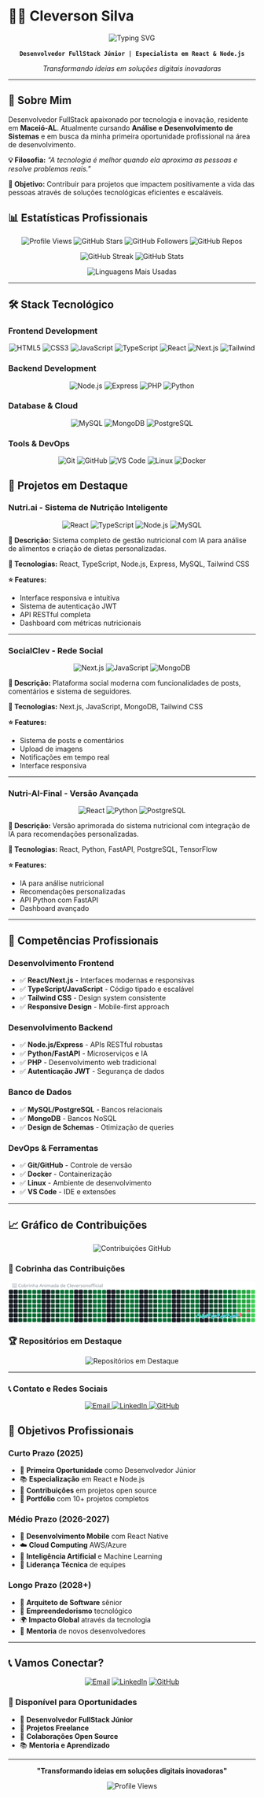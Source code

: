 # 👨‍💻 Cleverson Silva

<div align="center">
  <img src="https://readme-typing-svg.demolab.com?font=Fira+Code&pause=1000&color=58A6FF&center=true&vCenter=true&width=500&lines=Desenvolvedor+FullStack+Júnior;Especialista+em+React+e+Node.js;Transformando+ideias+em+soluções;Pronto+para+desafios+profissionais" alt="Typing SVG" />
</div>

<div align="center">
  
**`Desenvolvedor FullStack Júnior | Especialista em React & Node.js`**

*Transformando ideias em soluções digitais inovadoras*

</div>

---

## 🎯 **Sobre Mim**

Desenvolvedor FullStack apaixonado por tecnologia e inovação, residente em **Maceió-AL**. Atualmente cursando **Análise e Desenvolvimento de Sistemas** e em busca da minha primeira oportunidade profissional na área de desenvolvimento.

**💡 Filosofia:** *"A tecnologia é melhor quando ela aproxima as pessoas e resolve problemas reais."*

**🚀 Objetivo:** Contribuir para projetos que impactem positivamente a vida das pessoas através de soluções tecnológicas eficientes e escaláveis.

## 📊 **Estatísticas Profissionais**

<div align="center">

![Profile Views](https://komarev.com/ghpvc/?username=Cleversonofficial&style=for-the-badge&color=blue)
![GitHub Stars](https://img.shields.io/github/stars/Cleversonofficial?style=for-the-badge&color=yellow&label=Stars)
![GitHub Followers](https://img.shields.io/github/followers/Cleversonofficial?style=for-the-badge&color=blue&label=Followers)
![GitHub Repos](https://img.shields.io/badge/Repositories-5-green?style=for-the-badge&logo=github&logoColor=white)

</div>

<div align="center">

![GitHub Streak](https://github-readme-streak-stats.vercel.app/?user=Cleversonofficial&theme=tokyonight&hide_border=true)
![GitHub Stats](https://github-readme-stats.vercel.app/api?username=Cleversonofficial&show_icons=true&theme=tokyonight&hide_border=true&count_private=false&include_all_commits=false&locale=pt-br)

</div>

<div align="center">

![Linguagens Mais Usadas](https://github-readme-stats.vercel.app/api/top-langs/?username=Cleversonofficial&theme=tokyonight&layout=compact&custom_title=Linguagens&langs_count=8&hide_border=true&exclude_repo=private-repos)

</div>

---

## 🛠️ **Stack Tecnológico**

### **Frontend Development**
<div align="center">

![HTML5](https://img.shields.io/badge/HTML5-E34F26?style=for-the-badge&logo=html5&logoColor=white)
![CSS3](https://img.shields.io/badge/CSS3-1572B6?style=for-the-badge&logo=css3&logoColor=white)
![JavaScript](https://img.shields.io/badge/JavaScript-F7DF1E?style=for-the-badge&logo=javascript&logoColor=black)
![TypeScript](https://img.shields.io/badge/TypeScript-007ACC?style=for-the-badge&logo=typescript&logoColor=white)
![React](https://img.shields.io/badge/React-20232A?style=for-the-badge&logo=react&logoColor=61DAFB)
![Next.js](https://img.shields.io/badge/Next.js-000000?style=for-the-badge&logo=next.js&logoColor=white)
![Tailwind](https://img.shields.io/badge/Tailwind-38B2AC?style=for-the-badge&logo=tailwindcss&logoColor=white)

</div>

### **Backend Development**
<div align="center">

![Node.js](https://img.shields.io/badge/Node.js-43853D?style=for-the-badge&logo=node.js&logoColor=white)
![Express](https://img.shields.io/badge/Express-000000?style=for-the-badge&logo=express&logoColor=white)
![PHP](https://img.shields.io/badge/PHP-777BB4?style=for-the-badge&logo=php&logoColor=white)
![Python](https://img.shields.io/badge/Python-3776AB?style=for-the-badge&logo=python&logoColor=white)

</div>

### **Database & Cloud**
<div align="center">

![MySQL](https://img.shields.io/badge/MySQL-00000F?style=for-the-badge&logo=mysql&logoColor=white)
![MongoDB](https://img.shields.io/badge/MongoDB-4EA94B?style=for-the-badge&logo=mongodb&logoColor=white)
![PostgreSQL](https://img.shields.io/badge/PostgreSQL-316192?style=for-the-badge&logo=postgresql&logoColor=white)

</div>

### **Tools & DevOps**
<div align="center">

![Git](https://img.shields.io/badge/Git-F05032?style=for-the-badge&logo=git&logoColor=white)
![GitHub](https://img.shields.io/badge/GitHub-100000?style=for-the-badge&logo=github&logoColor=white)
![VS Code](https://img.shields.io/badge/VS_Code-007ACC?style=for-the-badge&logo=visual-studio-code&logoColor=white)
![Linux](https://img.shields.io/badge/Linux-FCC624?style=for-the-badge&logo=linux&logoColor=black)
![Docker](https://img.shields.io/badge/Docker-2496ED?style=for-the-badge&logo=docker&logoColor=white)

</div>

## 🚀 **Projetos em Destaque**

### **Nutri.ai - Sistema de Nutrição Inteligente**
<div align="center">

![React](https://img.shields.io/badge/React-20232A?style=flat-square&logo=react&logoColor=61DAFB)
![TypeScript](https://img.shields.io/badge/TypeScript-007ACC?style=flat-square&logo=typescript&logoColor=white)
![Node.js](https://img.shields.io/badge/Node.js-43853D?style=flat-square&logo=node.js&logoColor=white)
![MySQL](https://img.shields.io/badge/MySQL-00000F?style=flat-square&logo=mysql&logoColor=white)

</div>

**📝 Descrição:** Sistema completo de gestão nutricional com IA para análise de alimentos e criação de dietas personalizadas.

**🔧 Tecnologias:** React, TypeScript, Node.js, Express, MySQL, Tailwind CSS

**⭐ Features:**
- Interface responsiva e intuitiva
- Sistema de autenticação JWT
- API RESTful completa
- Dashboard com métricas nutricionais

---

### **SocialClev - Rede Social**
<div align="center">

![Next.js](https://img.shields.io/badge/Next.js-000000?style=flat-square&logo=next.js&logoColor=white)
![JavaScript](https://img.shields.io/badge/JavaScript-F7DF1E?style=flat-square&logo=javascript&logoColor=black)
![MongoDB](https://img.shields.io/badge/MongoDB-4EA94B?style=flat-square&logo=mongodb&logoColor=white)

</div>

**📝 Descrição:** Plataforma social moderna com funcionalidades de posts, comentários e sistema de seguidores.

**🔧 Tecnologias:** Next.js, JavaScript, MongoDB, Tailwind CSS

**⭐ Features:**
- Sistema de posts e comentários
- Upload de imagens
- Notificações em tempo real
- Interface responsiva

---

### **Nutri-AI-Final - Versão Avançada**
<div align="center">

![React](https://img.shields.io/badge/React-20232A?style=flat-square&logo=react&logoColor=61DAFB)
![Python](https://img.shields.io/badge/Python-3776AB?style=flat-square&logo=python&logoColor=white)
![PostgreSQL](https://img.shields.io/badge/PostgreSQL-316192?style=flat-square&logo=postgresql&logoColor=white)

</div>

**📝 Descrição:** Versão aprimorada do sistema nutricional com integração de IA para recomendações personalizadas.

**🔧 Tecnologias:** React, Python, FastAPI, PostgreSQL, TensorFlow

**⭐ Features:**
- IA para análise nutricional
- Recomendações personalizadas
- API Python com FastAPI
- Dashboard avançado

---

## 💼 **Competências Profissionais**

### **Desenvolvimento Frontend**
- ✅ **React/Next.js** - Interfaces modernas e responsivas
- ✅ **TypeScript/JavaScript** - Código tipado e escalável
- ✅ **Tailwind CSS** - Design system consistente
- ✅ **Responsive Design** - Mobile-first approach

### **Desenvolvimento Backend**
- ✅ **Node.js/Express** - APIs RESTful robustas
- ✅ **Python/FastAPI** - Microserviços e IA
- ✅ **PHP** - Desenvolvimento web tradicional
- ✅ **Autenticação JWT** - Segurança de dados

### **Banco de Dados**
- ✅ **MySQL/PostgreSQL** - Bancos relacionais
- ✅ **MongoDB** - Bancos NoSQL
- ✅ **Design de Schemas** - Otimização de queries

### **DevOps & Ferramentas**
- ✅ **Git/GitHub** - Controle de versão
- ✅ **Docker** - Containerização
- ✅ **Linux** - Ambiente de desenvolvimento
- ✅ **VS Code** - IDE e extensões

---

## 📈 **Gráfico de Contribuições**

<p align="center">
  <img 
    alt="Contribuições GitHub" 
    src="https://github-readme-activity-graph.vercel.app/graph?username=Cleversonofficial&theme=tokyonight&hide_border=true&area=true&custom_title=Atividade%20GitHub&exclude_repo=private-repos"
  />
</p>

### 🐍 Cobrinha das Contribuições

<p align="center">
  <img 
    alt="Snake animation" 
    src="https://raw.githubusercontent.com/Cleversonofficial/Cleversonofficial/main/snake.svg"
  />
</p>

### 🏆 Repositórios em Destaque

<p align="center">
  <img 
    alt="Repositórios em Destaque" 
    src="https://github-readme-stats.vercel.app/api/pin/?username=Cleversonofficial&repo=Cleversonofficial&theme=tokyonight&hide_border=true"
  />
</p>

---

### 📞 Contato e Redes Sociais

<p align="center">
  <a href="mailto:cleversons453@gmail.com">
    <img 
      alt="Email" 
      title="Envie-me um email" 
      src="https://img.shields.io/badge/Email-D14836?style=for-the-badge&logo=gmail&logoColor=white"
    />
  </a>
  <a href="https://www.linkedin.com/in/cleversonsilvaofficial/">
    <img 
      alt="LinkedIn" 
      title="Conecte-se comigo no LinkedIn" 
      src="https://img.shields.io/badge/LinkedIn-0077B5?style=for-the-badge&logo=linkedin&logoColor=white"
    />
  </a>
  <a href="https://github.com/Cleversonofficial">
    <img 
      alt="GitHub" 
      title="Siga-me no GitHub" 
      src="https://img.shields.io/badge/GitHub-100000?style=for-the-badge&logo=github&logoColor=white"
    />
  </a>
</p>

## 🎯 **Objetivos Profissionais**

### **Curto Prazo (2025)**
- 🚀 **Primeira Oportunidade** como Desenvolvedor Júnior
- 📚 **Especialização** em React e Node.js
- 💼 **Contribuições** em projetos open source
- 🌟 **Portfólio** com 10+ projetos completos

### **Médio Prazo (2026-2027)**
- 📱 **Desenvolvimento Mobile** com React Native
- ☁️ **Cloud Computing** AWS/Azure
- 🤖 **Inteligência Artificial** e Machine Learning
- 👥 **Liderança Técnica** de equipes

### **Longo Prazo (2028+)**
- 🏢 **Arquiteto de Software** sênior
- 🚀 **Empreendedorismo** tecnológico
- 🌍 **Impacto Global** através da tecnologia
- 📖 **Mentoria** de novos desenvolvedores

---

## 📞 **Vamos Conectar?**

<div align="center">

[![Email](https://img.shields.io/badge/Email-D14836?style=for-the-badge&logo=gmail&logoColor=white)](mailto:cleversons453@gmail.com)
[![LinkedIn](https://img.shields.io/badge/LinkedIn-0077B5?style=for-the-badge&logo=linkedin&logoColor=white)](https://www.linkedin.com/in/cleversonsilvaofficial/)
[![GitHub](https://img.shields.io/badge/GitHub-100000?style=for-the-badge&logo=github&logoColor=white)](https://github.com/Cleversonofficial)

</div>

### **💼 Disponível para Oportunidades**
- 🎯 **Desenvolvedor FullStack Júnior**
- 🚀 **Projetos Freelance**
- 🤝 **Colaborações Open Source**
- 📚 **Mentoria e Aprendizado**

---

<div align="center">

**"Transformando ideias em soluções digitais inovadoras"**

![Profile Views](https://komarev.com/ghpvc/?username=Cleversonofficial&style=for-the-badge&color=blue)

</div>


